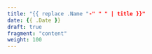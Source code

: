 ```yaml
---
title: "{{ replace .Name "-" " " | title }}"
date: {{ .Date }}
draft: true
fragment: "content"
weight: 100
---
```


